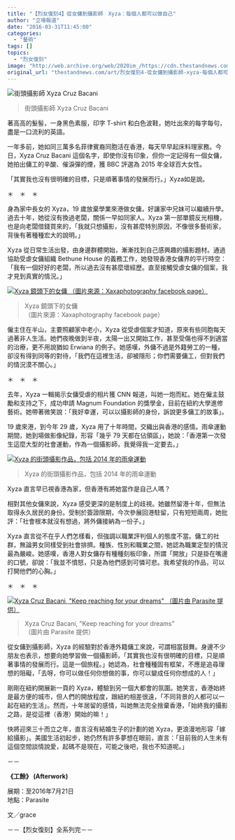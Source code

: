 ```yaml
---
title: "【烈女復刻4】從女傭到攝影師　Xyza：每個人都可以做自己"
author: "立場報道"
date: "2016-03-31T11:45:00"
categories:
  - "藝術"
tags: []
topics:
  - "烈女復刻"
image: "http://web.archive.org/web/2020im_/https://cdn.thestandnews.com/media/photos/cache/12525539_10153563936376656_8882797486244317394_o_N5mAO_Y91rQ_1200x0.png"
original_url: "thestandnews.com/art/烈女復刻4-從女傭到攝影師-xyza-每個人都可以做自己"
---
```

![街頭攝影師 Xyza Cruz Bacani](http://web.archive.org/web/2020im_/https://cdn.thestandnews.com/media/photos/cache/12525539_10153563936376656_8882797486244317394_o_N5mAO_Y91rQ_1200x0.png)

> 街頭攝影師 Xyza Cruz Bacani

著高高的髮髻，一身黑色素服，印字 T-shirt 和白色波鞋，她吐出來的每字每句，盡是一口流利的英語。

一年多前，她如同三萬多名菲律賓裔同胞活在香港，每天早早起床料理家務。今日，Xyza Cruz Bacani 這個名字，即使你沒有印象，但你一定記得有一個女傭，她拍出傭工的辛酸、催淚彈的煙，獲 BBC 評選為 2015 年全球百大女性。

「其實我也沒有很明確的目標，只是順著事情的發展而行。」Xyza如是說。

＊　＊　＊

身為家中長女的 Xyza，19 歲放棄學業來港做女傭，好讓家中兄妹可以繼續升學。過去十年，她從沒有換過老闆，關係一早如同家人。Xyza 第一部單鏡反光相機，也是向老闆借錢買來的，「我就只想攝影，沒有甚麼特別原因，不像很多藝術家，背後有著種種宏大的說明。」

Xyza 從日常生活出發，由身邊群體開始，漸漸找到自己感興趣的攝影題材。通過協助受虐女傭組織 Bethune House 的義務工作，她發現香港女傭界的平行時空：「我有一個好好的老闆，所以過去沒有甚麼壞經歷。直至接觸受虐女傭的個案，我才見到真實的情況。」

[![Xyza 鏡頭下的女傭
（圖片來源：Xaxaphotography facebook page）](http://web.archive.org/web/2020im_/https://cdn.thestandnews.com/media/photos/cache/458362_201586219961780_2105472432_o_JBdyq_1200x0.jpg)](http://web.archive.org/web/20210629012135/https://cdn.thestandnews.com/media/photos/cache/458362_201586219961780_2105472432_o_JBdyq_1200x0.jpg)

> Xyza 鏡頭下的女傭  
（圖片來源：Xaxaphotography facebook page）

僱主住在半山，主要照顧家中老小，Xyza 從受虐個案才知道，原來有些同胞每天過著非人生活。她們夜晚做到半夜，太陽一出又開始工作，甚至受傷也得不到適當的治療，更不用說猶如 Erwiana 的例子。她感嘆，外傭不過是外籍勞工的一種，卻沒有得到同等的對待，「我們在這裡生活，卻被隱形；你們需要傭工，但對我們的情況漠不關心。」

＊　＊　＊

去年，Xyza 一輯揭示女傭受虐的相片獲 CNN 報道，叫她一炮而紅。她在僱主鼓勵和支持之下，成功申請 Magnum Foundation 的獎學金，目前在紐約大學進修藝術。她帶著微笑說：「我好幸運，可以以攝影師的身份，訴說更多傭工的故事」。

19 歲來港，到今年 29 歲，Xyza 用了十年時間，交織出與香港的感情。雨傘運動期間，她到場做影像紀錄，形容「幾乎 79 天都在佔領區」，她說：「香港第一次發生這麼大型的社會運動，作為一個攝影師，我覺得我一定要去。」

[![Xyza 的街頭攝影作品，包括 2014 年的雨傘運動](http://web.archive.org/web/2020im_/https://cdn.thestandnews.com/media/photos/cache/12473693_10153563937846656_19637381871543361_o_R24hs_1200x0.jpg)](http://web.archive.org/web/20210629012135/https://cdn.thestandnews.com/media/photos/cache/12473693_10153563937846656_19637381871543361_o_R24hs_1200x0.jpg)

> Xyza 的街頭攝影作品，包括 2014 年的雨傘運動

Xyza 直言早已視香港為家，但香港有將她當作是自己人嗎？

相對其他女傭來說，Xyza 感受更深的是制度上的歧視。她雖然留港十年，但無法取得永久居民的身份。受制於簽證限期，今次參展回港駐留，只有短短兩周，她批評：「社會根本就沒有想過，將外傭接納為一份子。」

Xyza 直言從不在乎人們怎樣看，但強調以職業評判個人的態度不當。傭工的社群，無論男女同樣受到社會排擠。種族、性別和職業之間，她認為職業定型的情況最為嚴峻。她感嘆，香港人對女傭存有種種刻板印象，所謂「開放」只是掛在嘴邊的口號，卻說：「我並不憤怒，只是為他們感到可憐可悲。我希望我的作品，可以打開他們的心胸。」

＊　＊　＊

[![Xyza Cruz Bacani, "Keep reaching for your dreams"
（圖片由 Parasite 提供）](http://web.archive.org/web/2020im_/https://cdn.thestandnews.com/media/photos/cache/unspecified_EKdk3_1200x0.jpg)](http://web.archive.org/web/20210629012135/https://cdn.thestandnews.com/media/photos/cache/unspecified_EKdk3_1200x0.jpg)

> Xyza Cruz Bacani, "Keep reaching for your dreams"  
（圖片由 Parasite 提供）

從女傭到攝影師，Xyza 的經驗對於香港外籍傭工來說，可謂相當鼓舞。身邊不少朋友也表示，想要向她學習做一個攝影師，「其實我也沒有很明確的目標，只是順著事情的發展而行。這是一個旅程。」她認為，社會種種固有框架，不應是追尋理想的阻礙，「去呀，你可以做任何你想做的事，你可以變成任何你想成的人！」

剛剛在紐約開展新一頁的 Xyza，體驗到另一個大都會的氛圍。她笑言，香港始終是最方便的城市，但人們的開放程度，跟紐約相差很遠，「不同背景的人都可以一起在紐約生活」。然而，十年居留的感情，叫她無法完全捨棄香港，「始終我的攝影之路，是從這裡（香港）開始的嘛！」

快將迎來三十而立之年，直言沒有結婚生子的計劃的她 Xyza，更浪漫地形容「嫁給攝影」。美國生活初起步，她仍然有許多夢想在眼前，直言：「目前我的人生未有這個空間談情說愛，起碼不是現在，可能之後吧，我也不知道呢。」

－－

**《工餘》 (Afterwork)**

展期：至2016年7月21日  
地點：Parasite

文／grace

－－【烈女復刻】全系列完－－